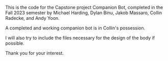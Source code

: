 This is the code for the Capstone project Companion Bot, completed in the Fall 2023 semester by Michael Harding, Dylan Binu, Jakob Massaro, Collin Radecke, and Andy Yoon.

A completed and working companion bot is in Collin's possession.

I will also try to include the files necessary for the design of the body if possible.

Thank you for your interest.
